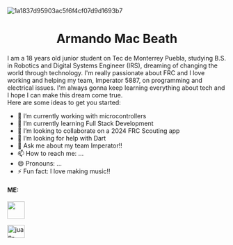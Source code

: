 
![1a1837d95903ac5f6f4cf07d9d1693b7](https://github.com/armandomm09/armandomm09/assets/97997290/37f67631-0ff8-41c9-9d7b-8a01a9b9241f)

<div align="center" color="blue">
  <h1>Armando Mac Beath</h1>
</div>


I am a 18 years old junior student on Tec de Monterrey Puebla, studying B.S. in Robotics and Digital Systems Engineer (IRS), dreaming of changing the world through technology. I'm really passionate about FRC and I love working and helping my team, Imperator 5887, on programming and electrical issues. I'm always gonna keep learning everything about tech and I hope I can make this dream come true.  
Here are some ideas to get you started:

- 🔭 I’m currently working with microcontrollers
- 🌱 I’m currently learning Full Stack Development
- 👯 I’m looking to collaborate on a 2024 FRC Scouting app
- 🤔 I’m looking for help with Dart
- 💬 Ask me about my team Imperator!!
- 📫 How to reach me: ...
- 😄 Pronouns: ...
- ⚡ Fun fact: I love making music!!



<h4 align="left">ME:</h4>

<a href="https://open.spotify.com/artist/0MeoRldwVegwqxGbW57v55?si=raoOByCbSo28vlMHtnWvXQ" target="blank"><img align="center" src="https://github.com/armandomm09/armandomm09/assets/97997290/699b679b-a12a-450f-88ab-352c9523a836" height="40" width="auto" /></a>

<a href="https://open.spotify.com/artist/0MeoRldwVegwqxGbW57v55?si=raoOByCbSo28vlMHtnWvXQ" target="blank"><img align="center" src="https://raw.githubusercontent.com/rahuldkjain/github-profile-readme-generator/master/src/images/icons/Social/linked-in-alt.svg" alt="juan-pablo-gutiérrez-garcía-68609023b" height="30" width="40" /></a>
